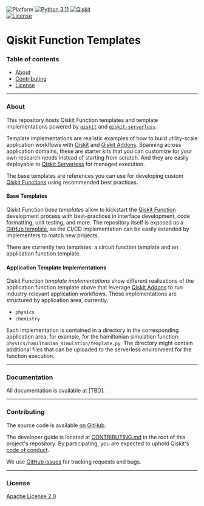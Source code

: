 ![Platform](https://img.shields.io/badge/%F0%9F%92%BB%20Platform-Linux%20%7C%20macOS-informational)
[![Python 3.11](https://img.shields.io/badge/Python-3.11-blue?logo=python&logoColor=white)](https://www.python.org/)
[![Qiskit](https://img.shields.io/badge/Qiskit-%E2%89%A5%202.0%20-%20%236133BD?logo=Qiskit)](https://github.com/Qiskit/qiskit)
<br />
[![License](https://img.shields.io/github/license/Qiskit/qiskit-addon-aqc-tensor?label=License)](LICENSE.txt)

# Qiskit Function Templates

### Table of contents

* [About](#about)
* [Contributing](#contributing)
* [License](#license)

----------------------------------------------------------------------------------------------------

### About

This repository hosts Qiskit Function templates and template implementations powered by [`qiskit`](https://github.com/Qiskit/qiskit) and [`qiskit-serverless`](https://github.com/Qiskit/qiskit-serverless).

Template implementations are realistic examples of how to build utility-scale application workflows with [Qiskit](https://docs.quantum.ibm.com/guides) and [Qiskit Addons](https://docs.quantum.ibm.com/guides/addons). Spanning across application domains, these are starter kits that you can customize for your own research needs instead of starting from scratch. And they are easily deployable to [Qiskit Serverless](https://docs.quantum.ibm.com/guides/serverless) for managed execution.

The base templates are references you can use for developing custom [Qiskit Functions](https://docs.quantum.ibm.com/guides/functions) using recommended best practices.

#### Base Templates
Qiskit Function *base templates* allow to kickstart the [Qiskit Function](https://docs.quantum.ibm.com/guides/functions) development process with best-practices in interface development, code formatting, unit testing, and more. The repository itself is exposed as a [GitHub template](https://docs.github.com/en/repositories/creating-and-managing-repositories/creating-a-template-repository), so the CI/CD implementation can be easily extended by implementers to match new projects.

There are currently two templates: a circuit function template and an application function template.

<!-- <img src="tools/image.png" alt="image" width="500"/> -->

#### Application Template Implementations
Qiskit Function *template implementations* show different realizations of the application function template above that leverage [Qiskit Addons](https://docs.quantum.ibm.com/guides/addons) to run industry-relevant application workflows. These implementations are structured by application area, currently:

- `physics`
- `chemistry`

Each implementation is contained in a directory in the corresponding application area, for example, for the hamiltonian simulation function: `physics/hamiltonian_simulation/template.py`. The directory might contain additional files that can be uploaded to the serverless environment for the function execution.

----------------------------------------------------------------------------------------------------

### Documentation

All documentation is available at [TBD].

----------------------------------------------------------------------------------------------------

### Contributing

The source code is available [on GitHub](https://github.com/Qiskit/qiskit-function-templates).

The developer guide is located at [CONTRIBUTING.md](https://github.com/Qiskit/qiskit-function-templates/blob/main/CONTRIBUTING.md)
in the root of this project's repository.
By participating, you are expected to uphold Qiskit's [code of conduct](https://github.com/Qiskit/qiskit/blob/main/CODE_OF_CONDUCT.md).

We use [GitHub issues](https://github.com/Qiskit/qiskit-function-templates/issues/new/choose) for tracking requests and bugs.

----------------------------------------------------------------------------------------------------

### License

[Apache License 2.0](LICENSE.txt)
